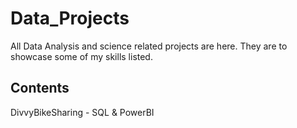 # Data_Projects
All Data Analysis and science related projects are here.
They are to showcase some of my skills listed.

## Contents
DivvyBikeSharing - SQL & PowerBI

